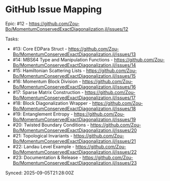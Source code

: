 # GitHub Issue Mapping

Epic: #12 - https://github.com/Zou-Bo/MomentumConservedExactDiagonalization.jl/issues/12

Tasks:
- #13: Core EDPara Struct - https://github.com/Zou-Bo/MomentumConservedExactDiagonalization.jl/issues/13
- #14: MBS64 Type and Manipulation Functions - https://github.com/Zou-Bo/MomentumConservedExactDiagonalization.jl/issues/14
- #15: Hamiltonian Scattering Lists - https://github.com/Zou-Bo/MomentumConservedExactDiagonalization.jl/issues/15
- #16: Momentum Block Division - https://github.com/Zou-Bo/MomentumConservedExactDiagonalization.jl/issues/16
- #17: Sparse Matrix Construction - https://github.com/Zou-Bo/MomentumConservedExactDiagonalization.jl/issues/17
- #18: Block Diagonalization Wrapper - https://github.com/Zou-Bo/MomentumConservedExactDiagonalization.jl/issues/18
- #19: Entanglement Entropy - https://github.com/Zou-Bo/MomentumConservedExactDiagonalization.jl/issues/19
- #20: Twisted Boundary Conditions - https://github.com/Zou-Bo/MomentumConservedExactDiagonalization.jl/issues/20
- #21: Topological Invariants - https://github.com/Zou-Bo/MomentumConservedExactDiagonalization.jl/issues/21
- #22: Landau Level Example - https://github.com/Zou-Bo/MomentumConservedExactDiagonalization.jl/issues/22
- #23: Documentation & Release - https://github.com/Zou-Bo/MomentumConservedExactDiagonalization.jl/issues/23

Synced: 2025-09-05T21:28:00Z